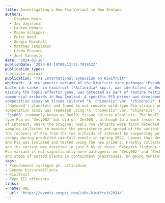 ```yaml
---
title: Investigating a New Psa Variant in New Zealand 
authors:
  - Stephen Hoyte
  - Jay Jayaraman
  - Lauren Hemara
  - Magan Schipper
  - Peter Wood
  - Sergio Marshall
  - Matthew Templeton
  - Linda Peacock
  - Joel Vanneste
date: '2024-02-20'
publishDate: '2024-04-18T04:12:55.793852Z'
publication_types:
- article-journal
publication: '*XI International Symposium on Kiwifruit*'
abstract: 'A new genetic variant of the kiwifruit vine pathogen *Pseudomonas syringae* pv. actinidiae (Psa), the cause of
bacterial canker in kiwifruit (*Actinidia* spp.), was identified in New Zealand during 2022. The variant, which is
missing the hopF2 effector gene, was detected as part of routine testing of Psa isolates collected from two
commercial orchards in New Zealand. A specific PCR primer was developed and the Psa variant was tested in a
competition assay on tissue cultured *A. chinensis* var. *chinensis* 'Hort16A' and *A. chinensis* var. *deliciosa*
('Hayward') plantlets and found to out-compete wild-type Psa strains on 'Hort16A' but not on 'Hayward'. The
competition assay was repeated using *A. chinensis* var. *chinensis* 'Zesy002' (commonly known as Gold3) and
'Zes008' (commonly known as Red19) tissue culture plantlets. The hopF2 Psa variant did not out-compete wild
type Psa on 'Zesy002' but did on 'Zes008', although to a much lesser extent than on 'Hort16A'. The two orchards
of interest, where the original hopF2 Psa variants were first detected, and nearby properties, had additional leaf
samples collected to monitor the persistence and spread of the variant. Trap plants were also utilised to increase
the recovery of Psa from the two orchards of interest by suspending potted 'Hayward' plants beneath the vine
canopy during predicted rainfall events in spring 2022. Leaves that developed typical Psa spotting were collected,
and Psa was isolated and tested using the new primers. Freshly collected strains of Psa (259) were screened
and the variant was detected in just 6.6% of these. Research findings to date suggest the newly emerged hopF2
Psa variant is not significantly more pathogenic on 'Zesy002' and 'Zes008' following inoculation studies on leaves
and stems of potted plants in containment glasshouses. On going monitoring and vigilance is recommended.'
tags:
- Pseudomonas syringae pv. actinidiae
- Genome biosurveillance
- Kiwifruit
- Type III effectors
links:
- name: URL
  url: 'https://events.zespri.com/ishs-kiwifruit2024/'
---
```


